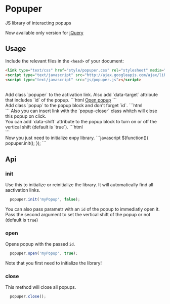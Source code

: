 Popuper
=======

JS library of interacting popups

Now available only version for [jQuery](http://jquery.com/)


## Usage
Include the relevant files in the `<head>` of your document:
```html
<link type="text/css" href="style/popuper.css" rel="stylesheet" media="all" />
<script type="text/javascript" src="http://ajax.googleapis.com/ajax/libs/jquery/1.10.2/jquery.min.js"></script>
<script type="text/javascript" src="js/popuper.js"></script>
```

<br/>
Add class `popuper` to the activation link. 
Also add `data-target` attribute that includes `id` of the popup.
```html
<a href="#" class="popuper" data-target="myPopup">Open popup</a>
```

<br/>
Add class `popup` to the popup block and don't forget `id`.
```html
<div id="myPopup" class="popup">
   <a href="#" class="popup-closer"></a>
</div>
```
Also you can insert link with the `popup-closer` class whitch will close this popup on click.

<br/>
You can add `data-shift` attribute to the popup block to turn on or off the vertical shift (default is `true`).
```html
<div id="myPopup" class="popup" data-shift="false">
   <a href="#" class="popup-closer"></a>
</div>
```

<br/>
Now you just need to initialize енру library.
```javascript
$(function(){
  popuper.init();
});
```

## Api

### init
Use this to initialize or reinitialize the library. It will automatically find all aactivation links.
```javascript
  popuper.init('myPopup', false);
```
You can also pass parametr with an `id` of the popup to immediatly open it.
Pass the second argument to set the vertical shift of the popup or not (default is `true`)

### open
Opens popup with the passed `id`.
```javascript
  popuper.open('myPopup', true);
```
Note that you first need to initialize the library!

### close
This method will close all popups.
```javascript
  popuper.close();
```
